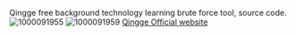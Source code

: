 Qingge free background technology learning brute force tool, source code.
![1000091955](https://github.com/user-attachments/assets/fce34e8d-05c4-42d5-9646-212045636fb0)
![1000091959](https://github.com/user-attachments/assets/c549c1f0-cfd2-4cb9-8e3c-6dd71fc40221)
[Qingge Official website](http://qght.ainiya.xyz/)
